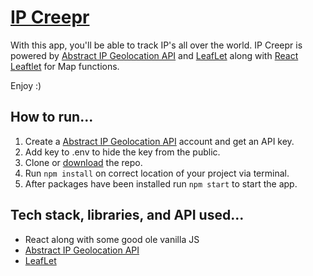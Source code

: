 # [IP Creepr](https://ip-creepr.vercel.app/)

With this app, you'll be able to track IP's all over the world. IP Creepr is powered by [Abstract IP Geolocation API](https://www.abstractapi.com/ip-geolocation-api) and [LeafLet](https://leafletjs.com/) along with [React Leaftlet](https://react-leaflet.js.org/) for Map functions.

Enjoy :)

## How to run...
1. Create a [Abstract IP Geolocation API](https://www.abstractapi.com/ip-geolocation-api) account and get an API key.
2. Add key to .env to hide the key from the public.
3. Clone or [download](https://github.com/jamesjkim88/IP-Creepr/archive/refs/heads/main.zip) the repo.
4. Run `npm install` on correct location of your project via terminal.
5. After packages have been installed run `npm start` to start the app.

## Tech stack, libraries, and API used...
- React along with some good ole vanilla JS
- [Abstract IP Geolocation API](https://www.abstractapi.com/ip-geolocation-api)
- [LeafLet](https://leafletjs.com/)